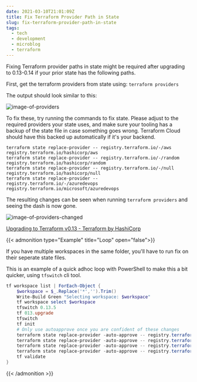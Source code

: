 ```yaml
---
date: 2021-03-10T21:01:09Z
title: Fix Terraform Provider Path in State
slug: fix-terraform-provider-path-in-state
tags:
  - tech
  - development
  - microblog
  - terraform
---
```


Fixing Terraform provider paths in state might be required after upgrading to 0.13-0.14 if your prior state has the following paths.

First, get the terraform providers from state using: `terraform providers`

The output should look similar to this:

![image-of-providers](/images/2021-03-10-microblog-provider-list-01.png)

To fix these, try running the commands to fix state.
Please adjust to the required providers your state uses, and make sure your tooling has a backup of the state file in case something goes wrong.
Terraform Cloud should have this backed up automatically if it's your backend.

```shell
terraform state replace-provider -- registry.terraform.io/-/aws registry.terraform.io/hashicorp/aws
terraform state replace-provider -- registry.terraform.io/-/random registry.terraform.io/hashicorp/random
terraform state replace-provider -- registry.terraform.io/-/null registry.terraform.io/hashicorp/null
terraform state replace-provider -- registry.terraform.io/-/azuredevops registry.terraform.io/microsoft/azuredevops
```

The resulting changes can be seen when running `terraform providers` and seeing the dash is now gone.

![image-of-providers-changed](/images/2021-03-10-microblog-provider-list-02.png)

[Upgrading to Terraform v0.13 - Terraform by HashiCorp](http://bit.ly/3rvFPvr)

{{< admonition type="Example" title="Loop" open="false">}}

If you have multiple workspaces in the same folder, you'll have to run fix on their seperate state files.

This is an example of a quick adhoc loop with PowerShell to make this a bit quicker, using `tfswitch` cli tool.

```powershell
tf workspace list | ForEach-Object {
    $workspace = $_.Replace('*','').Trim()
    Write-Build Green "Selecting workspace: $workspace"
    tf workspace select $workspace
    tfswitch 0.13.5
    tf 013.upgrade
    tfswitch
    tf init
    # Only use autoapprove once you are confident of these changes
    terraform state replace-provider -auto-approve -- registry.terraform.io/-/aws registry.terraform.io/hashicorp/aws
    terraform state replace-provider -auto-approve -- registry.terraform.io/-/random registry.terraform.io/hashicorp/random
    terraform state replace-provider -auto-approve -- registry.terraform.io/-/null registry.terraform.io/hashicorp/null
    terraform state replace-provider -auto-approve -- registry.terraform.io/-/azuredevops registry.terraform.io/microsoft/azuredevops
    tf validate
}
```

{{< /admonition >}}
